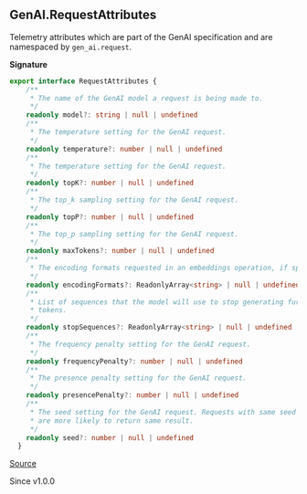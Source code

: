 ## GenAI.RequestAttributes

Telemetry attributes which are part of the GenAI specification and are
namespaced by `gen_ai.request`.

**Signature**

```ts
export interface RequestAttributes {
    /**
     * The name of the GenAI model a request is being made to.
     */
    readonly model?: string | null | undefined
    /**
     * The temperature setting for the GenAI request.
     */
    readonly temperature?: number | null | undefined
    /**
     * The temperature setting for the GenAI request.
     */
    readonly topK?: number | null | undefined
    /**
     * The top_k sampling setting for the GenAI request.
     */
    readonly topP?: number | null | undefined
    /**
     * The top_p sampling setting for the GenAI request.
     */
    readonly maxTokens?: number | null | undefined
    /**
     * The encoding formats requested in an embeddings operation, if specified.
     */
    readonly encodingFormats?: ReadonlyArray<string> | null | undefined
    /**
     * List of sequences that the model will use to stop generating further
     * tokens.
     */
    readonly stopSequences?: ReadonlyArray<string> | null | undefined
    /**
     * The frequency penalty setting for the GenAI request.
     */
    readonly frequencyPenalty?: number | null | undefined
    /**
     * The presence penalty setting for the GenAI request.
     */
    readonly presencePenalty?: number | null | undefined
    /**
     * The seed setting for the GenAI request. Requests with same seed value
     * are more likely to return same result.
     */
    readonly seed?: number | null | undefined
  }
```

[Source](https://github.com/Effect-TS/effect/tree/main/packages/ai/ai/src/AiTelemetry.ts#L104)

Since v1.0.0